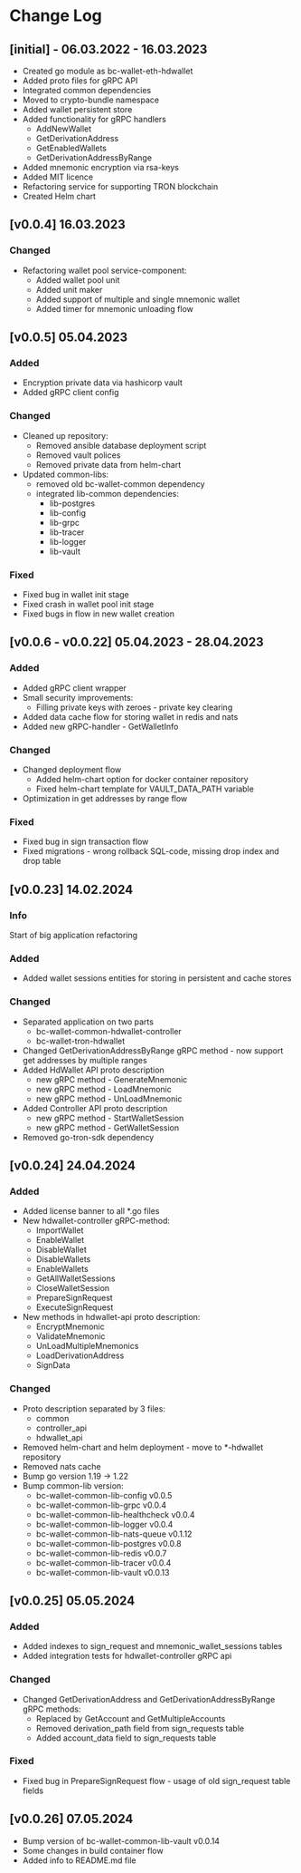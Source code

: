 # Change Log

## [initial] - 06.03.2022 - 16.03.2023
* Created go module as bc-wallet-eth-hdwallet
* Added proto files for gRPC API
* Integrated common dependencies
* Moved to crypto-bundle namespace
* Added wallet persistent store
* Added functionality for gRPC handlers
  * AddNewWallet
  * GetDerivationAddress
  * GetEnabledWallets
  * GetDerivationAddressByRange
* Added mnemonic encryption via rsa-keys
* Added MIT licence
* Refactoring service for supporting TRON blockchain
* Created Helm chart

## [v0.0.4] 16.03.2023
### Changed
* Refactoring wallet pool service-component:
  * Added wallet pool unit
  * Added unit maker 
  * Added support of multiple and single mnemonic wallet
  * Added timer for mnemonic unloading flow

## [v0.0.5] 05.04.2023
### Added
* Encryption private data via hashicorp vault
* Added gRPC client config 
### Changed
* Cleaned up repository:
  * Removed ansible database deployment script
  * Removed vault polices
  * Removed private data from helm-chart
* Updated common-libs:
  * removed old bc-wallet-common dependency
  * integrated lib-common dependencies:
    * lib-postgres
    * lib-config
    * lib-grpc
    * lib-tracer
    * lib-logger
    * lib-vault
### Fixed
* Fixed bug in wallet init stage
* Fixed crash in wallet pool init stage
* Fixed bugs in flow in new wallet creation

## [v0.0.6 - v0.0.22] 05.04.2023 - 28.04.2023
### Added
* Added gRPC client wrapper 
* Small security improvements:
  * Filling private keys with zeroes - private key clearing
* Added data cache flow for storing wallet in redis and nats 
* Added new gRPC-handler - GetWalletInfo
### Changed
* Changed deployment flow
  * Added helm-chart option for docker container repository  
  * Fixed helm-chart template for VAULT_DATA_PATH variable
* Optimization in get addresses by range flow
### Fixed
* Fixed bug in sign transaction flow
* Fixed migrations - wrong rollback SQL-code, missing drop index and drop table

## [v0.0.23] 14.02.2024
### Info 
Start of big application refactoring
### Added
* Added wallet sessions entities for storing in persistent and cache stores
### Changed
* Separated application on two parts
  * bc-wallet-common-hdwallet-controller
  * bc-wallet-tron-hdwallet
* Changed GetDerivationAddressByRange gRPC method - now support get addresses by multiple ranges
* Added HdWallet API proto description
  * new gRPC method - GenerateMnemonic
  * new gRPC method - LoadMnemonic
  * new gRPC method - UnLoadMnemonic
* Added Controller API proto description
  * new gRPC method - StartWalletSession
  * new gRPC method - GetWalletSession
* Removed go-tron-sdk dependency

## [v0.0.24] 24.04.2024
### Added
* Added license banner to all *.go files
* New hdwallet-controller gRPC-method:
  * ImportWallet
  * EnableWallet
  * DisableWallet
  * DisableWallets
  * EnableWallets
  * GetAllWalletSessions
  * CloseWalletSession
  * PrepareSignRequest
  * ExecuteSignRequest
* New methods in hdwallet-api proto description:
  * EncryptMnemonic
  * ValidateMnemonic
  * UnLoadMultipleMnemonics
  * LoadDerivationAddress
  * SignData
### Changed
* Proto description separated by 3 files:
  * common
  * controller_api
  * hdwallet_api
* Removed helm-chart and helm deployment - move to *-hdwallet repository
* Removed nats cache
* Bump go version 1.19 -> 1.22
* Bump common-lib version:
  * bc-wallet-common-lib-config v0.0.5
  * bc-wallet-common-lib-grpc v0.0.4
  * bc-wallet-common-lib-healthcheck v0.0.4
  * bc-wallet-common-lib-logger v0.0.4
  * bc-wallet-common-lib-nats-queue v0.1.12
  * bc-wallet-common-lib-postgres v0.0.8
  * bc-wallet-common-lib-redis v0.0.7
  * bc-wallet-common-lib-tracer v0.0.4
  * bc-wallet-common-lib-vault v0.0.13

## [v0.0.25] 05.05.2024
### Added 
* Added indexes to sign_request and mnemonic_wallet_sessions tables
* Added integration tests for hdwallet-controller gRPC api
### Changed
* Changed GetDerivationAddress and GetDerivationAddressByRange gRPC methods: 
  * Replaced by GetAccount and GetMultipleAccounts
  * Removed derivation_path field from sign_requests table
  * Added account_data field to sign_requests table
### Fixed
* Fixed bug in PrepareSignRequest flow - usage of old sign_request table fields

## [v0.0.26] 07.05.2024
* Bump version of bc-wallet-common-lib-vault v0.0.14
* Some changes in build container flow
* Added info to README.md file